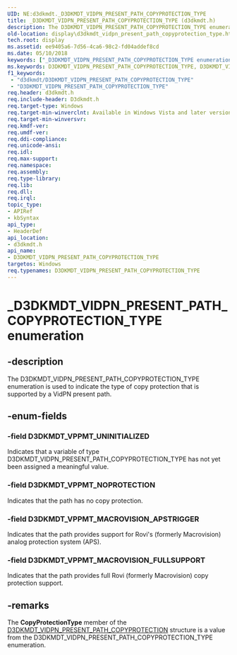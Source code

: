 ```yaml
---
UID: NE:d3dkmdt._D3DKMDT_VIDPN_PRESENT_PATH_COPYPROTECTION_TYPE
title: _D3DKMDT_VIDPN_PRESENT_PATH_COPYPROTECTION_TYPE (d3dkmdt.h)
description: The D3DKMDT_VIDPN_PRESENT_PATH_COPYPROTECTION_TYPE enumeration is used to indicate the type of copy protection that is supported by a VidPN present path.
old-location: display\d3dkmdt_vidpn_present_path_copyprotection_type.htm
tech.root: display
ms.assetid: ee9405a6-7d56-4ca6-98c2-fd04addef8cd
ms.date: 05/10/2018
keywords: ["_D3DKMDT_VIDPN_PRESENT_PATH_COPYPROTECTION_TYPE enumeration"]
ms.keywords: D3DKMDT_VIDPN_PRESENT_PATH_COPYPROTECTION_TYPE, D3DKMDT_VIDPN_PRESENT_PATH_COPYPROTECTION_TYPE enumeration [Display Devices], D3DKMDT_VPPMT_MACROVISION_APSTRIGGER, D3DKMDT_VPPMT_MACROVISION_FULLSUPPORT, D3DKMDT_VPPMT_NOPROTECTION, D3DKMDT_VPPMT_UNINITIALIZED, DmEnums_48fdc75d-b1cb-4bc2-80b1-0aa79b16f480.xml, _D3DKMDT_VIDPN_PRESENT_PATH_COPYPROTECTION_TYPE, d3dkmdt/D3DKMDT_VIDPN_PRESENT_PATH_COPYPROTECTION_TYPE, d3dkmdt/D3DKMDT_VPPMT_MACROVISION_APSTRIGGER, d3dkmdt/D3DKMDT_VPPMT_MACROVISION_FULLSUPPORT, d3dkmdt/D3DKMDT_VPPMT_NOPROTECTION, d3dkmdt/D3DKMDT_VPPMT_UNINITIALIZED, display.d3dkmdt_vidpn_present_path_copyprotection_type
f1_keywords:
 - "d3dkmdt/D3DKMDT_VIDPN_PRESENT_PATH_COPYPROTECTION_TYPE"
 - "D3DKMDT_VIDPN_PRESENT_PATH_COPYPROTECTION_TYPE"
req.header: d3dkmdt.h
req.include-header: D3dkmdt.h
req.target-type: Windows
req.target-min-winverclnt: Available in Windows Vista and later versions of the Windows operating systems.
req.target-min-winversvr: 
req.kmdf-ver: 
req.umdf-ver: 
req.ddi-compliance: 
req.unicode-ansi: 
req.idl: 
req.max-support: 
req.namespace: 
req.assembly: 
req.type-library: 
req.lib: 
req.dll: 
req.irql: 
topic_type:
- APIRef
- kbSyntax
api_type:
- HeaderDef
api_location:
- d3dkmdt.h
api_name:
- D3DKMDT_VIDPN_PRESENT_PATH_COPYPROTECTION_TYPE
targetos: Windows
req.typenames: D3DKMDT_VIDPN_PRESENT_PATH_COPYPROTECTION_TYPE
---
```


# _D3DKMDT_VIDPN_PRESENT_PATH_COPYPROTECTION_TYPE enumeration


## -description


The D3DKMDT_VIDPN_PRESENT_PATH_COPYPROTECTION_TYPE enumeration is used to indicate the type of copy protection that is supported by a VidPN present path.


## -enum-fields




### -field D3DKMDT_VPPMT_UNINITIALIZED

Indicates that a variable of type D3DKMDT_VIDPN_PRESENT_PATH_COPYPROTECTION_TYPE has not yet been assigned a meaningful value.


### -field D3DKMDT_VPPMT_NOPROTECTION

Indicates that the path has no copy protection.


### -field D3DKMDT_VPPMT_MACROVISION_APSTRIGGER

Indicates that the path provides support for Rovi's (formerly Macrovision) analog protection system (APS).


### -field D3DKMDT_VPPMT_MACROVISION_FULLSUPPORT

Indicates that the path provides full Rovi (formerly Macrovision) copy protection support.


## -remarks



The <b>CopyProtectionType</b> member of the <a href="https://docs.microsoft.com/windows-hardware/drivers/ddi/d3dkmdt/ns-d3dkmdt-_d3dkmdt_vidpn_present_path_copyprotection">D3DKMDT_VIDPN_PRESENT_PATH_COPYPROTECTION</a> structure is a value from the D3DKMDT_VIDPN_PRESENT_PATH_COPYPROTECTION_TYPE enumeration.



